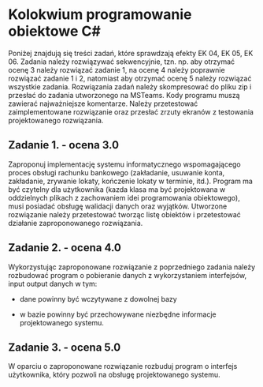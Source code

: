 # Kolokwium programowanie obiektowe C# 

Poniżej znajdują się treści zadań, które sprawdzają efekty EK 04, EK 05, EK 06. Zadania należy rozwiązywać sekwencyjnie, tzn. np. aby otrzymać ocenę 3 należy rozwiązać zadanie 1, na ocenę 4 należy poprawnie rozwiązać zadanie 1 i 2, natomiast aby otrzymać ocenę 5 należy rozwiązać wszystkie zadania. Rozwiązania zadań należy skompresować do pliku zip i przesłać do zadania utworzonego na MSTeams. Kody programu muszą zawierać najważniejsze komentarze. Należy przetestować zaimplementowane rozwiązanie oraz przesłać zrzuty ekranów z testowania projektowanego rozwiązania.

## Zadanie 1. - ocena 3.0
Zaproponuj implementację systemu informatycznego wspomagającego proces obsługi rachunku bankowego (zakładanie, usuwanie konta, zakładanie, zrywanie lokaty, kończenie lokaty w terminie, itd.). Program ma być czytelny dla użytkownika (kazda klasa ma być projektowana w oddzielnych plikach z zachowaniem idei programowania obiektowego), musi posiadać obsługę walidacji danych oraz wyjątków. Utworzone rozwiązanie należy przetestować tworząc listę obiektów i przetestować działanie zaproponowanego rozwiązania.

## Zadanie 2. - ocena 4.0
Wykorzystując zaproponowane rozwiązanie z poprzedniego zadania należy rozbudować program o pobieranie danych z wykorzystaniem interfejsów, input output danych w tym:

- dane powinny być wczytywane z dowolnej bazy

- w bazie powinny być przechowywane niezbędne informacje projektowanego systemu.

## Zadanie 3. - ocena 5.0
W oparciu o zaproponowane rozwiązanie rozbuduj program o interfejs użytkownika, który pozwoli na obsługę projektowanego systemu.

